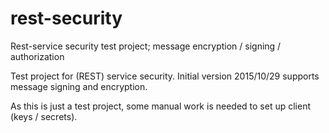 # rest-security
Rest-service security test project; message encryption / signing / authorization

Test project for (REST) service security. 
Initial version 2015/10/29 supports message signing and encryption.

As this is just a test project, some manual work is needed to set up client (keys / secrets).
